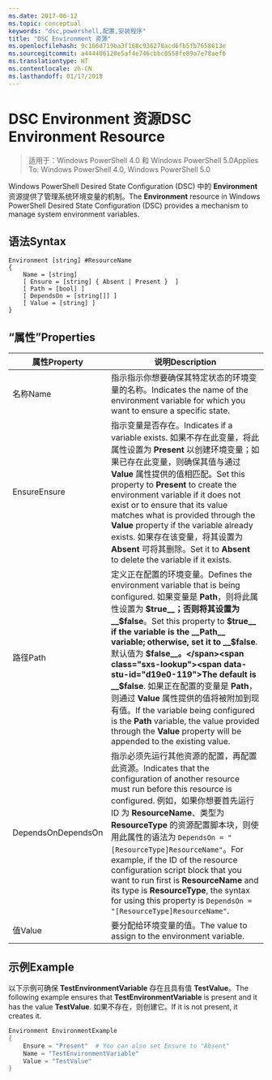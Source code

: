 ```yaml
---
ms.date: 2017-06-12
ms.topic: conceptual
keywords: "dsc,powershell,配置,安装程序"
title: "DSC Environment 资源"
ms.openlocfilehash: 9c166d719ba3f168c936278acd6fb5fb7658613e
ms.sourcegitcommit: a444406120e5af4e746cbbc0558fe89a7e78aef6
ms.translationtype: HT
ms.contentlocale: zh-CN
ms.lasthandoff: 01/17/2018
---
```

# <a name="dsc-environment-resource"></a><span data-ttu-id="d19e0-103">DSC Environment 资源</span><span class="sxs-lookup"><span data-stu-id="d19e0-103">DSC Environment Resource</span></span>

> <span data-ttu-id="d19e0-104">适用于：Windows PowerShell 4.0 和 Windows PowerShell 5.0</span><span class="sxs-lookup"><span data-stu-id="d19e0-104">Applies To: Windows PowerShell 4.0, Windows PowerShell 5.0</span></span>

<span data-ttu-id="d19e0-105">Windows PowerShell Desired State Configuration (DSC) 中的 __Environment__ 资源提供了管理系统环境变量的机制。</span><span class="sxs-lookup"><span data-stu-id="d19e0-105">The __Environment__ resource in Windows PowerShell Desired State Configuration (DSC) provides a mechanism to manage system environment variables.</span></span>

## <a name="syntax"></a><span data-ttu-id="d19e0-106">语法</span><span class="sxs-lookup"><span data-stu-id="d19e0-106">Syntax</span></span>
``` mof
Environment [string] #ResourceName
{
    Name = [string]
    [ Ensure = [string] { Absent | Present }  ]
    [ Path = [bool] ]
    [ DependsOn = [string[]] ]
    [ Value = [string] ]
}
```

## <a name="properties"></a><span data-ttu-id="d19e0-107">“属性”</span><span class="sxs-lookup"><span data-stu-id="d19e0-107">Properties</span></span>

|  <span data-ttu-id="d19e0-108">属性</span><span class="sxs-lookup"><span data-stu-id="d19e0-108">Property</span></span>  |  <span data-ttu-id="d19e0-109">说明</span><span class="sxs-lookup"><span data-stu-id="d19e0-109">Description</span></span>   | 
|---|---| 
| <span data-ttu-id="d19e0-110">名称</span><span class="sxs-lookup"><span data-stu-id="d19e0-110">Name</span></span>| <span data-ttu-id="d19e0-111">指示指示你想要确保其特定状态的环境变量的名称。</span><span class="sxs-lookup"><span data-stu-id="d19e0-111">Indicates the name of the environment variable for which you want to ensure a specific state.</span></span>| 
| <span data-ttu-id="d19e0-112">Ensure</span><span class="sxs-lookup"><span data-stu-id="d19e0-112">Ensure</span></span>| <span data-ttu-id="d19e0-113">指示变量是否存在。</span><span class="sxs-lookup"><span data-stu-id="d19e0-113">Indicates if a variable exists.</span></span> <span data-ttu-id="d19e0-114">如果不存在此变量，将此属性设置为 __Present__ 以创建环境变量；如果已存在此变量，则确保其值与通过 __Value__ 属性提供的值相匹配。</span><span class="sxs-lookup"><span data-stu-id="d19e0-114">Set this property to __Present__ to create the environment variable if it does not exist or to ensure that its value matches what is provided through the __Value__ property if the variable already exists.</span></span> <span data-ttu-id="d19e0-115">如果存在该变量，将其设置为 __Absent__ 可将其删除。</span><span class="sxs-lookup"><span data-stu-id="d19e0-115">Set it to __Absent__ to delete the variable if it exists.</span></span>| 
| <span data-ttu-id="d19e0-116">路径</span><span class="sxs-lookup"><span data-stu-id="d19e0-116">Path</span></span>| <span data-ttu-id="d19e0-117">定义正在配置的环境变量。</span><span class="sxs-lookup"><span data-stu-id="d19e0-117">Defines the environment variable that is being configured.</span></span> <span data-ttu-id="d19e0-118">如果变量是 __Path__，则将此属性设置为 __$true__；否则将其设置为 __$false__。</span><span class="sxs-lookup"><span data-stu-id="d19e0-118">Set this property to __$true__ if the variable is the __Path__ variable; otherwise, set it to __$false__.</span></span> <span data-ttu-id="d19e0-119">默认值为 __$false__。</span><span class="sxs-lookup"><span data-stu-id="d19e0-119">The default is __$false__.</span></span> <span data-ttu-id="d19e0-120">如果正在配置的变量是 __Path__，则通过 __Value__ 属性提供的值将被附加到现有值。</span><span class="sxs-lookup"><span data-stu-id="d19e0-120">If the variable being configured is the __Path__ variable, the value provided through the __Value__ property will be appended to the existing value.</span></span>| 
| <span data-ttu-id="d19e0-121">DependsOn</span><span class="sxs-lookup"><span data-stu-id="d19e0-121">DependsOn</span></span> | <span data-ttu-id="d19e0-122">指示必须先运行其他资源的配置，再配置此资源。</span><span class="sxs-lookup"><span data-stu-id="d19e0-122">Indicates that the configuration of another resource must run before this resource is configured.</span></span> <span data-ttu-id="d19e0-123">例如，如果你想要首先运行 ID 为 __ResourceName__、类型为 __ResourceType__ 的资源配置脚本块，则使用此属性的语法为 `DependsOn = "[ResourceType]ResourceName"`。</span><span class="sxs-lookup"><span data-stu-id="d19e0-123">For example, if the ID of the resource configuration script block that you want to run first is __ResourceName__ and its type is __ResourceType__, the syntax for using this property is `DependsOn = "[ResourceType]ResourceName"`.</span></span>| 
| <span data-ttu-id="d19e0-124">值</span><span class="sxs-lookup"><span data-stu-id="d19e0-124">Value</span></span>| <span data-ttu-id="d19e0-125">要分配给环境变量的值。</span><span class="sxs-lookup"><span data-stu-id="d19e0-125">The value to assign to the environment variable.</span></span>| 

## <a name="example"></a><span data-ttu-id="d19e0-126">示例</span><span class="sxs-lookup"><span data-stu-id="d19e0-126">Example</span></span>

<span data-ttu-id="d19e0-127">以下示例可确保 __TestEnvironmentVariable__ 存在且具有值 __TestValue__。</span><span class="sxs-lookup"><span data-stu-id="d19e0-127">The following example ensures that __TestEnvironmentVariable__ is present and it has the value __TestValue__.</span></span> <span data-ttu-id="d19e0-128">如果不存在，则创建它。</span><span class="sxs-lookup"><span data-stu-id="d19e0-128">If it is not present, it creates it.</span></span>

```powershell
Environment EnvironmentExample
{
    Ensure = "Present"  # You can also set Ensure to "Absent"
    Name = "TestEnvironmentVariable"
    Value = "TestValue"
}
```


